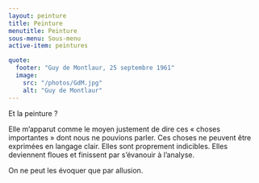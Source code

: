 ```yaml
---
layout: peinture
title: Peinture
menutitle: Peinture
sous-menu: Sous-menu
active-item: peintures

quote:
  footer: "Guy de Montlaur, 25 septembre 1961"
  image:
    src: "/photos/GdM.jpg"
    alt: "Guy de Montlaur"
---
```

Et la peinture&nbsp;?

Elle m’apparut comme le moyen justement de dire ces «&nbsp;choses importantes&nbsp;» dont nous ne pouvions parler.
Ces choses ne peuvent être exprimées en langage clair. Elles sont proprement indicibles. Elles deviennent floues et finissent par s’évanouir à l’analyse.

On ne peut les évoquer que par allusion.
